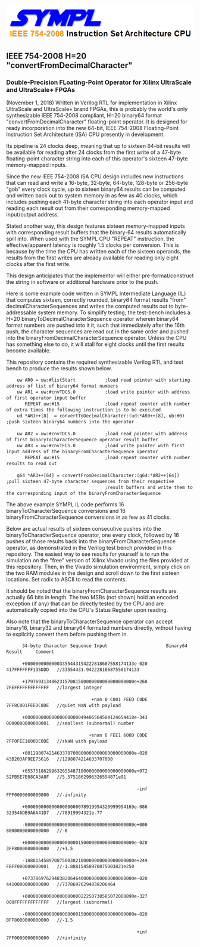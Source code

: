 ![](https://github.com/jerry-D/IEEE-754-2008_ISA_CPU/blob/master/images/SYMPL_CPU_LOGO.png)

## IEEE 754-2008  H=20 "convertFromDecimalCharacter"  
### Double-Precision FLoating-Point Operator for Xilinx UltraScale and UltraScale+ FPGAs

(November 1, 2018) Written in Verilog RTL for implementation in Xilinx UltraScale and UltraScale+ brand FPGAs, this is probably the world's only synthesizable IEEE 754-2008 compliant, H=20 binary64 format "convertFromDecimalCharacter" floating-point operator.  It is designed for ready incorporation into the new 64-bit, IEEE 754-2008 Floating-Point Instruction Set Architecture (ISA) CPU presently in development.

Its pipeline is 24 clocks deep, meaning that up to sixteen 64-bit results will be available for reading after 24 clocks from the first write of a 47-byte floating-point character string into each of this operator's sixteen 47-byte memory-mapped inputs.  

Since the new IEEE 754-2008 ISA CPU design includes new instructions that can read and write a 16-byte, 32-byte, 64-byte, 128-byte or 256-byte "gob" every clock cycle, up to sixteen binary64 results can be computed and written back out to system memory in as few as 40 clocks, which includes pushing each 41-byte character string into each operator input and reading each result out from their corresponding memory-mapped input/output address.

Stated another way, this design features sixteen memory-mapped inputs with corresponding result buffers that the binary-64 results automatically spill into.  When used with the SYMPL CPU "REPEAT" instruction, the effective/apparent latency is roughly 1.5 clocks per conversion.  This is because by the time the CPU has written each of the sixteen operands, the results from the first writes are already available for reading only eight clocks after the first write.

This design anticipates that the implementor will either pre-format/construct the string in software or additional hardware prior to the push.  

Here is some example code written in SYMPL Intermediate Language (IL) that computes sixteen, correctly rounded, binary64 format results "from" decimalCharacterSequences and writes the computed results out to byte-addressable system memory.  To simplify testing, the test-bench includes a H=20 binaryToDecimalCharacterSequence operator wherein binary64 format numbers are pushed into it it, such that immediately after the 16th push, the character sequences are read out in the same order and pushed into the binaryFromDecimalCharacterSequence operator.  Unless the CPU has something else to do, it will stall for eight clocks until the first results become available.

This repository contains the required synthesizable Verilog RTL and test bench to produce the results shown below.
```
    uw AR0 = uw:#listStart           ;load read pointer with starting address of list of binary64 format numbers
    uw AR1 = uw:#cnvTDCS.0           ;load write pointer with address of first operator input buffer
       REPEAT uw:#15                 ;load repeat counter with number of extra times the following instruction is to be executed              
    ud *AR1++[8]  = convertToDecimalCharacter:(ud:*AR0++[8], ub:#0)      ;push sixteen binary64 numbers into the operator

    uw AR2 = uw:#cnvTDCS.0           ;load read pointer with address of first binaryToCharacterSequence operator result buffer
    uw AR3 = uw:#cnvTFCS.0           ;load write pointer with first input address of the binaryFromCharacterSequence operator
       REPEAT uw:#15                 ;load repeat counter with number results to read out   
       
    g64 *AR3++[64] = convertFromDecimalCharacter:(g64:*AR2++[64])   ;pull sixteen 47-byte character sequences from their respective   
                                     ;result buffers and write them to the corresponding input of the binaryFromCharacterSequence
```
The above example SYMPL IL code performs 16 binaryToCharacterSequence conversions and 16 binaryFromCharacterSequence conversions in as few as 41 clocks.

Below are actual results of sixteen consecutive pushes into the binaryToCharacterSequence operator, one every clock, followed by 16 pushes of those results back into the binaryFromCharacterSequence operator, as demonstrated in the Verilog test bench provided in this repository.  The easiest way to see results for yourself is to run the simulation on the "free" version of Xilinx Vivado using the files provided at this repository.  Then, in the Vivado simulation environment, simply click on the two RAM modules in the design and scroll down to the first sixteen locations.  Set radix to ASCII to read the contents.

It should be noted that the binaryFromCharacterSequence results are actually 66 bits in length.  The two MSBs (not shown) hold an encoded exception (if any) that can be directly tested by the CPU and are automatically copied into the CPU's Status Register upon reading.

Also note that the binaryToCharacterSequence operator can accept binary16, binary32 and binary64 formated numbers directly, without having to explicitly convert them before pushing them in.
```
      34-byte Character Sequence Input                      Binary64 Result     Comment

      +00000000000003355443194222818687558174133e-020       417FFFFFFF135DDD   //33554431.94222818687558174133
      
      +17976931348623157081500000000000000000000e+268       7FEFFFFFFFFFFFFF   //largest integer

                                +nan 0 C001 FEED C0DE       7FF8C001FEEDC0DE   //quiet NaN with payload
                   
      +00000000000000000000049406564584124654418e-343       0000000000000001   //smallest (subnormal) number 
        
                               +snan 0 FEE1 600D C0DE       7FF0FEE1600DC0DE   //sNaN with payload
                  
      +00129807421463370700800000000000000000000e-020       43B203AF9EE75616   //1298074214633707008

      +05575186299632655487100000000000000000000e+072       52FB5E7E08CA3A8F   //5.5751862996326554871e91

                                                 -inf       FFF0000000000000   //-infinity
                                    
      +00000000000000000000078919994320999994169e-086       323546DB9A6A41D7   //78919994321e-77

      -00000000000000000000000000000000000000000e+000       8000000000000000   //-0

      +00000000000000000000150000000000000000000e-020       3FF8000000000000   //+1.5

      -18881545897087500382100000000000000000000e+249       FBFF000000000001   //-1.88815458970875003821e250

      +07378697629483820646400000000000000000000e-020       4410000000000000   //73786976294838206464

      +00000000000000000000022250738585072008890e-327       000FFFFFFFFFFFFF   //largest (subnormal)

      -00000000000000000000150000000000000000000e-020       BFF8000000000000   //-1.5

                                                 +inf       7FF0000000000000   //+infinity
                                    

```

